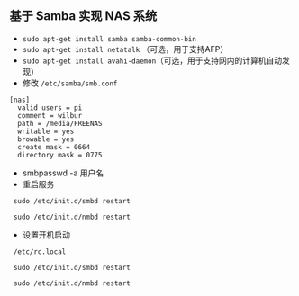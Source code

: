 ## 基于 Samba 实现 NAS 系统

- `sudo apt-get install samba samba-common-bin`
- `sudo apt-get install netatalk` （可选，用于支持AFP）
- `sudo apt-get install avahi-daemon`（可选，用于支持网内的计算机自动发现）
- 修改 `/etc/samba/smb.conf `

```
[nas]
  valid users = pi
  comment = wilbur
  path = /media/FREENAS
  writable = yes
  browable = yes
  create mask = 0664
  directory mask = 0775
```
 - smbpasswd -a 用户名
 - 重启服务
 
 ```
  sudo /etc/init.d/smbd restart
 
  sudo /etc/init.d/nmbd restart
 ```
 - 设置开机启动
 
 ```
  /etc/rc.local
  
  sudo /etc/init.d/smbd restart
 
  sudo /etc/init.d/nmbd restart
 ```
